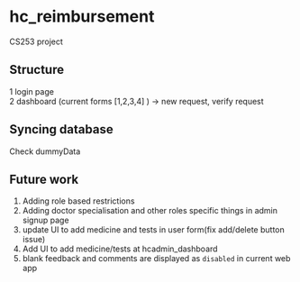 # hc_reimbursement
CS253 project 

## Structure  
1 login page          
2 dashboard (current forms [1,2,3,4] ) -> new request, verify request        

## Syncing database
Check dummyData


## Future work 
1) Adding role based restrictions   
2) Adding doctor specialisation and other roles specific things in admin signup page   
3) update UI to add medicine and tests in user form(fix add/delete button issue)
4) Add UI to add medicine/tests at hcadmin_dashboard  
5) blank feedback and comments are displayed as ``disabled`` in current web app  